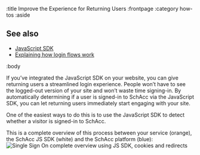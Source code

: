 :title Improve the Experience for Returning Users
:frontpage
:category how-tos
:aside

## See also

- [JavaScript SDK](/sdks/javascript/)
- [Explaining how login flows work](/login-flows/)

:body

If you’ve integrated the JavaScript SDK on your website, you can give returning users a streamlined login experience. 
People won’t have to see the logged-out version of your site and won’t waste time signing-in. By automatically 
determining if a user is signed-in to SchAcc via the JavaScript SDK, you can let returning users immediately start 
engaging with your site.

One of the easiest ways to do this is to use the JavaScript SDK to detect whether a visitor is signed-in to SchAcc. 

This is a complete overview of this process between your service (orange), the SchAcc JS SDK (white) and the 
SchAcc platform (blue):
![Single Sign On complete overview using JS SDK, cookies and redirects](/images/sso-usecases.png)
